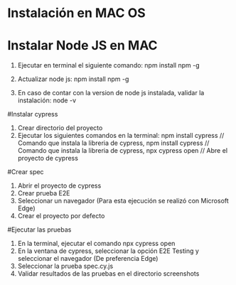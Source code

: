 # Instalación en MAC OS
# Instalar Node JS en MAC
1. Ejecutar en terminal el siguiente comando: npm install npm -g

2. Actualizar node js: npm install npm -g 

3. En caso de contar con la version de node js instalada, validar la instalación: node -v

#Instalar cypress
1. Crear directorio del proyecto
2. Ejecutar los siguientes comandos en la terminal: npm install cypress // Comando que instala la libreria de cypress, npm install cypress // Comando que instala la libreria de cypress, npx cypress open // Abre el proyecto de cypress

#Crear spec
1. Abrir el proyecto de cypress
2. Crear prueba E2E
3. Seleccionar un navegador (Para esta ejecución se realizó con Microsoft Edge)
4. Crear el proyecto por defecto 


#Ejecutar las pruebas
1. En la terminal, ejecutar el comando npx cypress open
2. En la ventana de cypress, seleccionar la opción E2E Testing y seleccionar el navegador (De preferencia Edge)
3. Seleccionar la prueba spec.cy.js
4. Validar resultados de las pruebas en el directorio screenshots
